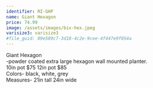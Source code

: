 ```yaml
---
identifier: RI-GHP
name: Giant Hexagon
price: 74.99
image: /assets/images/bix-hex.jpeg
varisize3: varisize3
#file_guid: 09e589c7-3d18-4c2e-9cee-4f447e9f054a
---
```

Giant Hexagon  
-powder coated extra large hexagon wall mounted planter.  
10in pot $75  12in pot $85  
Colors- black, white, grey  
Measures- 21in tall 24in wide  
